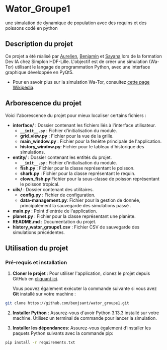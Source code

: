 # Wator_Groupe1
une simulation de dynamique de population avec des requins et des poissons codé en python

## Description du projet 

Ce projet a été réalisé par [Aurelien](https://github.com/Aurelien-L), [Benjamin](https://github.com/benjsant) et [Sayana](https://github.com/sayana-project) lors de la formation Dev IA chez Simplon HDF-Lille. L'objectif est de créer une simulation (Wa-Tor) utilisant le langage de programmation Python, avec une interface graphique développée en PyQt5.

- Pour en savoir plus sur la simulation Wa-Tor, consultez [cette page Wikipedia](https://en.wikipedia.org/wiki/Wa-Tor).

## Arborescence du projet 

Voici l'aborescence du projet pour mieux localiser certains fichiers : 

- **interface/** : Dossier contenant les fichiers liés à l'interface utilisateur.
  - **`__init__.py`** : Fichier d'initialisation du module.
  - **grid_view.py** : Fichier pour la vue de la grille.
  - **main_window.py** : Fichier pour la fenêtre principale de l'application.
  - **history_window.py**: Fichier pour le tableau d'historique des simulations. 
- **entity/** : Dossier contenant les entités du projet.
  - **`__init__.py`** : Fichier d'initialisation du module.
  - **fish.py** : Fichier pour la classe représentant le poisson.
  - **shark.py** : Fichier pour la classe représentant le requin.
  - **clown_fish.py**:Fichier pour la sous-classe de poisson représentant le poisson tropical.  
- **uils/** : Dossier contenant des utilitaires.
  - **config.py** : Fichier de configuration.
  - **data-management.py**: Fichier pour la gestion de donnée, principalement la sauvegarde des simulations passé .
- **main.py** : Point d'entrée de l'application.
- **planet.py** : Fichier pour la classe représentant une planète.
- **README.md** : Documentation du projet.
- **history_wator_groupe1.csv** : Fichier CSV de sauvegarde des simulations précédentes. 

## Utilisation du projet 

### Pré-requis et installation 

1. **Cloner le projet** : Pour utiliser l'application, clonez le projet depuis GitHub en [cliquant ici](https://github.com/benjsant/wator_groupe1.git).

   Vous pouvez également exécuter la commande suivante si vous avez **Git** installé sur votre machine :

```bash
git clone https://github.com/benjsant/wator_groupe1.git
```

2. **Installer Python** : Assurez-vous d'avoir Python 3.13.3 installé sur votre machine. Utilisez un terminal de commande pour lancer la simulation. 
   
3. **Installer les dépendances**: Assurez-vous également d'installer les paquets Python suivants avec la commande pip: 
  
```bash
pip install -r requirements.txt
```

